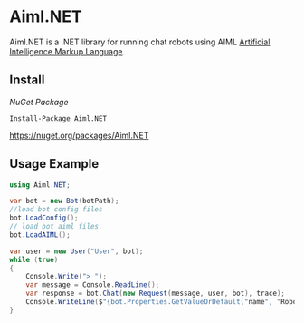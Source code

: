 # Aiml.NET
Aiml.NET is a .NET library for running chat robots using AIML [Artificial Intelligence Markup Language](http://www.aiml.foundation/).

## Install 

*NuGet Package*
```
Install-Package Aiml.NET
```
https://nuget.org/packages/Aiml.NET

## Usage Example

```cs
using Aiml.NET;

var bot = new Bot(botPath);
//load bot config files
bot.LoadConfig();
// load bot aiml files
bot.LoadAIML();

var user = new User("User", bot);
while (true)
{
	Console.Write("> ");
	var message = Console.ReadLine();
	var response = bot.Chat(new Request(message, user, bot), trace);
	Console.WriteLine($"{bot.Properties.GetValueOrDefault("name", "Robot")}: {response}");
}
```
